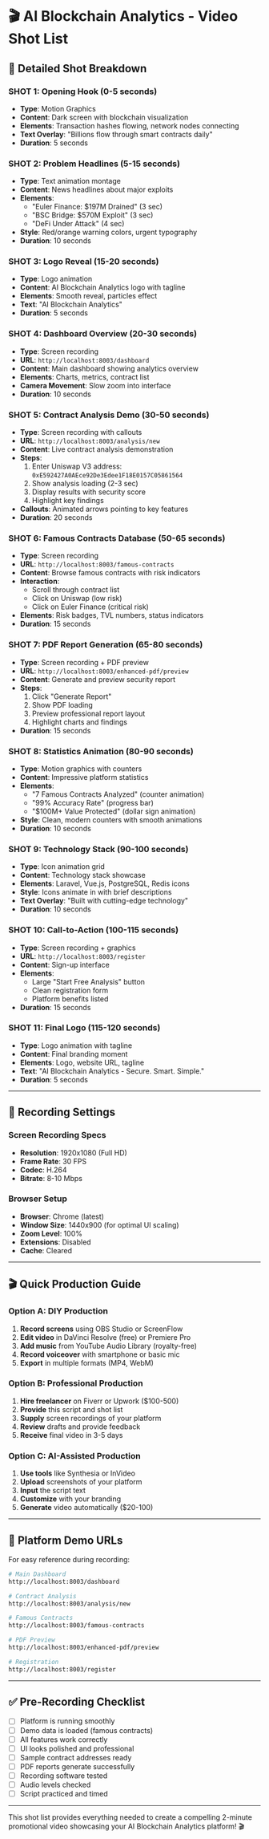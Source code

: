 # 🎬 AI Blockchain Analytics - Video Shot List

## 📸 **Detailed Shot Breakdown**

### **SHOT 1: Opening Hook** (0-5 seconds)
- **Type**: Motion Graphics
- **Content**: Dark screen with blockchain visualization
- **Elements**: Transaction hashes flowing, network nodes connecting
- **Text Overlay**: "Billions flow through smart contracts daily"
- **Duration**: 5 seconds

### **SHOT 2: Problem Headlines** (5-15 seconds)
- **Type**: Text animation montage
- **Content**: News headlines about major exploits
- **Elements**: 
  - "Euler Finance: $197M Drained" (3 sec)
  - "BSC Bridge: $570M Exploit" (3 sec)
  - "DeFi Under Attack" (4 sec)
- **Style**: Red/orange warning colors, urgent typography
- **Duration**: 10 seconds

### **SHOT 3: Logo Reveal** (15-20 seconds)
- **Type**: Logo animation
- **Content**: AI Blockchain Analytics logo with tagline
- **Elements**: Smooth reveal, particles effect
- **Text**: "AI Blockchain Analytics"
- **Duration**: 5 seconds

### **SHOT 4: Dashboard Overview** (20-30 seconds)
- **Type**: Screen recording
- **URL**: `http://localhost:8003/dashboard`
- **Content**: Main dashboard showing analytics overview
- **Elements**: Charts, metrics, contract list
- **Camera Movement**: Slow zoom into interface
- **Duration**: 10 seconds

### **SHOT 5: Contract Analysis Demo** (30-50 seconds)
- **Type**: Screen recording with callouts
- **URL**: `http://localhost:8003/analysis/new`
- **Content**: Live contract analysis demonstration
- **Steps**:
  1. Enter Uniswap V3 address: `0xE592427A0AEce92De3Edee1F18E0157C05861564`
  2. Show analysis loading (2-3 sec)
  3. Display results with security score
  4. Highlight key findings
- **Callouts**: Animated arrows pointing to key features
- **Duration**: 20 seconds

### **SHOT 6: Famous Contracts Database** (50-65 seconds)
- **Type**: Screen recording
- **URL**: `http://localhost:8003/famous-contracts`
- **Content**: Browse famous contracts with risk indicators
- **Interaction**: 
  - Scroll through contract list
  - Click on Uniswap (low risk)
  - Click on Euler Finance (critical risk)
- **Elements**: Risk badges, TVL numbers, status indicators
- **Duration**: 15 seconds

### **SHOT 7: PDF Report Generation** (65-80 seconds)
- **Type**: Screen recording + PDF preview
- **URL**: `http://localhost:8003/enhanced-pdf/preview`
- **Content**: Generate and preview security report
- **Steps**:
  1. Click "Generate Report"
  2. Show PDF loading
  3. Preview professional report layout
  4. Highlight charts and findings
- **Duration**: 15 seconds

### **SHOT 8: Statistics Animation** (80-90 seconds)
- **Type**: Motion graphics with counters
- **Content**: Impressive platform statistics
- **Elements**:
  - "7 Famous Contracts Analyzed" (counter animation)
  - "99% Accuracy Rate" (progress bar)
  - "$100M+ Value Protected" (dollar sign animation)
- **Style**: Clean, modern counters with smooth animations
- **Duration**: 10 seconds

### **SHOT 9: Technology Stack** (90-100 seconds)
- **Type**: Icon animation grid
- **Content**: Technology stack showcase
- **Elements**: Laravel, Vue.js, PostgreSQL, Redis icons
- **Style**: Icons animate in with brief descriptions
- **Text Overlay**: "Built with cutting-edge technology"
- **Duration**: 10 seconds

### **SHOT 10: Call-to-Action** (100-115 seconds)
- **Type**: Screen recording + graphics
- **URL**: `http://localhost:8003/register`
- **Content**: Sign-up interface
- **Elements**: 
  - Large "Start Free Analysis" button
  - Clean registration form
  - Platform benefits listed
- **Duration**: 15 seconds

### **SHOT 11: Final Logo** (115-120 seconds)
- **Type**: Logo animation with tagline
- **Content**: Final branding moment
- **Elements**: Logo, website URL, tagline
- **Text**: "AI Blockchain Analytics - Secure. Smart. Simple."
- **Duration**: 5 seconds

---

## 🎥 **Recording Settings**

### **Screen Recording Specs**
- **Resolution**: 1920x1080 (Full HD)
- **Frame Rate**: 30 FPS
- **Codec**: H.264
- **Bitrate**: 8-10 Mbps

### **Browser Setup**
- **Browser**: Chrome (latest)
- **Window Size**: 1440x900 (for optimal UI scaling)
- **Zoom Level**: 100%
- **Extensions**: Disabled
- **Cache**: Cleared

---

## 🎬 **Quick Production Guide**

### **Option A: DIY Production**
1. **Record screens** using OBS Studio or ScreenFlow
2. **Edit video** in DaVinci Resolve (free) or Premiere Pro
3. **Add music** from YouTube Audio Library (royalty-free)
4. **Record voiceover** with smartphone or basic mic
5. **Export** in multiple formats (MP4, WebM)

### **Option B: Professional Production**
1. **Hire freelancer** on Fiverr or Upwork ($100-500)
2. **Provide** this script and shot list
3. **Supply** screen recordings of your platform
4. **Review** drafts and provide feedback
5. **Receive** final video in 3-5 days

### **Option C: AI-Assisted Production**
1. **Use tools** like Synthesia or InVideo
2. **Upload** screenshots of your platform
3. **Input** the script text
4. **Customize** with your branding
5. **Generate** video automatically ($20-100)

---

## 📱 **Platform Demo URLs**

For easy reference during recording:

```bash
# Main Dashboard
http://localhost:8003/dashboard

# Contract Analysis
http://localhost:8003/analysis/new

# Famous Contracts
http://localhost:8003/famous-contracts

# PDF Preview
http://localhost:8003/enhanced-pdf/preview

# Registration
http://localhost:8003/register
```

---

## ✅ **Pre-Recording Checklist**

- [ ] Platform is running smoothly
- [ ] Demo data is loaded (famous contracts)
- [ ] All features work correctly
- [ ] UI looks polished and professional
- [ ] Sample contract addresses ready
- [ ] PDF reports generate successfully
- [ ] Recording software tested
- [ ] Audio levels checked
- [ ] Script practiced and timed

---

This shot list provides everything needed to create a compelling 2-minute promotional video showcasing your AI Blockchain Analytics platform! 🎬
